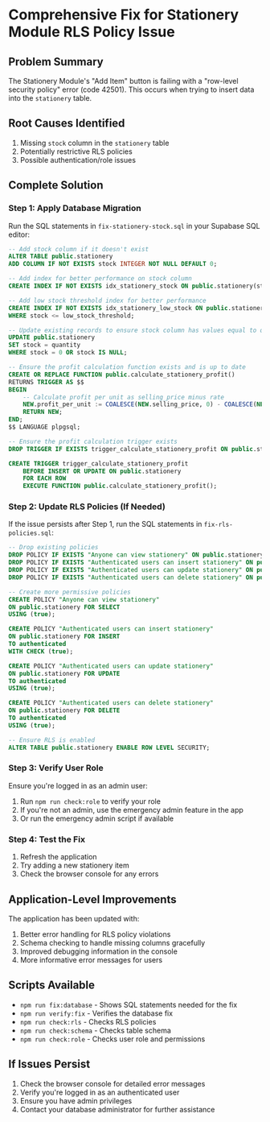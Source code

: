# Comprehensive Fix for Stationery Module RLS Policy Issue

## Problem Summary
The Stationery Module's "Add Item" button is failing with a "row-level security policy" error (code 42501). This occurs when trying to insert data into the `stationery` table.

## Root Causes Identified
1. Missing `stock` column in the `stationery` table
2. Potentially restrictive RLS policies
3. Possible authentication/role issues

## Complete Solution

### Step 1: Apply Database Migration
Run the SQL statements in `fix-stationery-stock.sql` in your Supabase SQL editor:

```sql
-- Add stock column if it doesn't exist
ALTER TABLE public.stationery 
ADD COLUMN IF NOT EXISTS stock INTEGER NOT NULL DEFAULT 0;

-- Add index for better performance on stock column
CREATE INDEX IF NOT EXISTS idx_stationery_stock ON public.stationery(stock);

-- Add low stock threshold index for better performance
CREATE INDEX IF NOT EXISTS idx_stationery_low_stock ON public.stationery(stock, low_stock_threshold) 
WHERE stock <= low_stock_threshold;

-- Update existing records to ensure stock column has values equal to quantity
UPDATE public.stationery 
SET stock = quantity 
WHERE stock = 0 OR stock IS NULL;

-- Ensure the profit calculation function exists and is up to date
CREATE OR REPLACE FUNCTION public.calculate_stationery_profit()
RETURNS TRIGGER AS $$
BEGIN
    -- Calculate profit per unit as selling_price minus rate
    NEW.profit_per_unit := COALESCE(NEW.selling_price, 0) - COALESCE(NEW.rate, 0);
    RETURN NEW;
END;
$$ LANGUAGE plpgsql;

-- Ensure the profit calculation trigger exists
DROP TRIGGER IF EXISTS trigger_calculate_stationery_profit ON public.stationery;

CREATE TRIGGER trigger_calculate_stationery_profit
    BEFORE INSERT OR UPDATE ON public.stationery
    FOR EACH ROW
    EXECUTE FUNCTION public.calculate_stationery_profit();
```

### Step 2: Update RLS Policies (If Needed)
If the issue persists after Step 1, run the SQL statements in `fix-rls-policies.sql`:

```sql
-- Drop existing policies
DROP POLICY IF EXISTS "Anyone can view stationery" ON public.stationery;
DROP POLICY IF EXISTS "Authenticated users can insert stationery" ON public.stationery;
DROP POLICY IF EXISTS "Authenticated users can update stationery" ON public.stationery;
DROP POLICY IF EXISTS "Authenticated users can delete stationery" ON public.stationery;

-- Create more permissive policies
CREATE POLICY "Anyone can view stationery" 
ON public.stationery FOR SELECT 
USING (true);

CREATE POLICY "Authenticated users can insert stationery" 
ON public.stationery FOR INSERT 
TO authenticated 
WITH CHECK (true);

CREATE POLICY "Authenticated users can update stationery" 
ON public.stationery FOR UPDATE 
TO authenticated 
USING (true);

CREATE POLICY "Authenticated users can delete stationery" 
ON public.stationery FOR DELETE 
TO authenticated 
USING (true);

-- Ensure RLS is enabled
ALTER TABLE public.stationery ENABLE ROW LEVEL SECURITY;
```

### Step 3: Verify User Role
Ensure you're logged in as an admin user:

1. Run `npm run check:role` to verify your role
2. If you're not an admin, use the emergency admin feature in the app
3. Or run the emergency admin script if available

### Step 4: Test the Fix
1. Refresh the application
2. Try adding a new stationery item
3. Check the browser console for any errors

## Application-Level Improvements
The application has been updated with:

1. Better error handling for RLS policy violations
2. Schema checking to handle missing columns gracefully
3. Improved debugging information in the console
4. More informative error messages for users

## Scripts Available
- `npm run fix:database` - Shows SQL statements needed for the fix
- `npm run verify:fix` - Verifies the database fix
- `npm run check:rls` - Checks RLS policies
- `npm run check:schema` - Checks table schema
- `npm run check:role` - Checks user role and permissions

## If Issues Persist
1. Check the browser console for detailed error messages
2. Verify you're logged in as an authenticated user
3. Ensure you have admin privileges
4. Contact your database administrator for further assistance